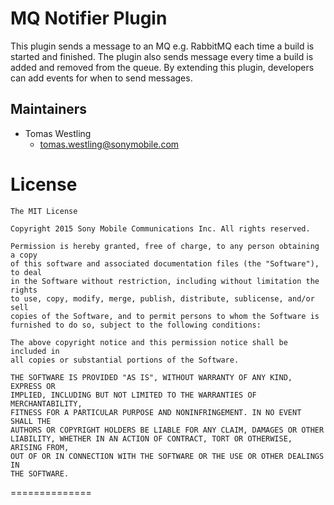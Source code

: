 # MQ Notifier Plugin

This plugin sends a message to an MQ e.g. RabbitMQ each time a build is started
and finished. The plugin also sends message every time a build is added and removed from the queue.
By extending this plugin, developers can add events for when to send messages.

## Maintainers

* Tomas Westling
  - tomas.westling@sonymobile.com

# License
```
The MIT License

Copyright 2015 Sony Mobile Communications Inc. All rights reserved.

Permission is hereby granted, free of charge, to any person obtaining a copy
of this software and associated documentation files (the "Software"), to deal
in the Software without restriction, including without limitation the rights
to use, copy, modify, merge, publish, distribute, sublicense, and/or sell
copies of the Software, and to permit persons to whom the Software is
furnished to do so, subject to the following conditions:

The above copyright notice and this permission notice shall be included in
all copies or substantial portions of the Software.

THE SOFTWARE IS PROVIDED "AS IS", WITHOUT WARRANTY OF ANY KIND, EXPRESS OR
IMPLIED, INCLUDING BUT NOT LIMITED TO THE WARRANTIES OF MERCHANTABILITY,
FITNESS FOR A PARTICULAR PURPOSE AND NONINFRINGEMENT. IN NO EVENT SHALL THE
AUTHORS OR COPYRIGHT HOLDERS BE LIABLE FOR ANY CLAIM, DAMAGES OR OTHER
LIABILITY, WHETHER IN AN ACTION OF CONTRACT, TORT OR OTHERWISE, ARISING FROM,
OUT OF OR IN CONNECTION WITH THE SOFTWARE OR THE USE OR OTHER DEALINGS IN
THE SOFTWARE.
```
==============
